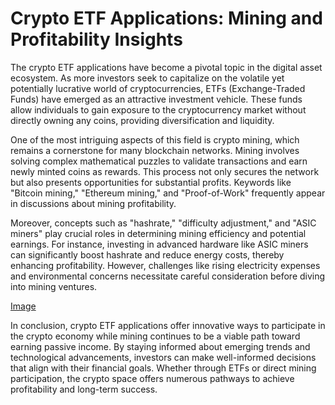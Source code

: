 # Crypto ETF Applications: Mining and Profitability Insights

The crypto ETF applications have become a pivotal topic in the digital asset ecosystem. As more investors seek to capitalize on the volatile yet potentially lucrative world of cryptocurrencies, ETFs (Exchange-Traded Funds) have emerged as an attractive investment vehicle. These funds allow individuals to gain exposure to the cryptocurrency market without directly owning any coins, providing diversification and liquidity.

One of the most intriguing aspects of this field is crypto mining, which remains a cornerstone for many blockchain networks. Mining involves solving complex mathematical puzzles to validate transactions and earn newly minted coins as rewards. This process not only secures the network but also presents opportunities for substantial profits. Keywords like "Bitcoin mining," "Ethereum mining," and "Proof-of-Work" frequently appear in discussions about mining profitability.

Moreover, concepts such as "hashrate," "difficulty adjustment," and "ASIC miners" play crucial roles in determining mining efficiency and potential earnings. For instance, investing in advanced hardware like ASIC miners can significantly boost hashrate and reduce energy costs, thereby enhancing profitability. However, challenges like rising electricity expenses and environmental concerns necessitate careful consideration before diving into mining ventures.

[Image](https://github.com/user-attachments/assets/b6e7b7a2-655e-4d44-8baa-20c566a3cb65)

In conclusion, crypto ETF applications offer innovative ways to participate in the crypto economy while mining continues to be a viable path toward earning passive income. By staying informed about emerging trends and technological advancements, investors can make well-informed decisions that align with their financial goals. Whether through ETFs or direct mining participation, the crypto space offers numerous pathways to achieve profitability and long-term success.